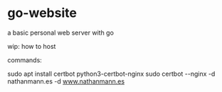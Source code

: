 # go-website
a basic personal web server with go


wip:
how to host

commands:


sudo apt install certbot python3-certbot-nginx
sudo certbot --nginx -d nathanmann.es -d www.nathanmann.es
